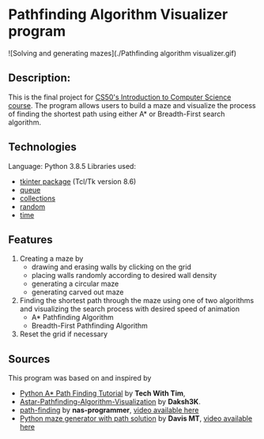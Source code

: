 # Pathfinding Algorithm Visualizer program
![Solving and generating mazes](./Pathfinding algorithm visualizer.gif)

## Description:
This is the final project for [CS50's Introduction to Computer Science course](https://www.edx.org/course/introduction-computer-science-harvardx-cs50x). 
The program allows users to build a maze and visualize the process of finding the shortest path using either A\* or Breadth-First search algorithm.

## Technologies
Language: Python 3.8.5
Libraries used:
- [tkinter package](https://docs.python.org/3/library/tkinter.html) (Tcl/Tk version 8.6)
- [queue](https://docs.python.org/3/library/queue.html)
- [collections](https://docs.python.org/3/library/collections.html)
- [random](https://docs.python.org/3/library/random.html)
- [time](https://docs.python.org/3/library/time.html)

## Features
1. Creating a maze by
	- drawing and erasing walls by clicking on the grid
	- placing walls randomly according to desired wall density
	- generating a circular maze
	- generating carved out maze
2. Finding the shortest path through the maze using one of two algorithms and visualizing the search process with desired speed of animation
	- A\* Pathfinding Algorithm
	- Breadth-First Pathfinding Algorithm
3. Reset the grid if necessary

## Sources
This program was based on and inspired by
- [Python A\* Path Finding Tutorial](https://www.youtube.com/watch?v=JtiK0DOeI4A&ab_channel=TechWithTim) by **Tech With Tim**,
- [Astar-Pathfinding-Algorithm-Visualization](https://github.com/Daksh3K/Astar-Pathfinding-Algorithm-Visualization) by **Daksh3K**. 
- [path-finding](https://github.com/nas-programmer/path-finding) by **nas-programmer**, [video available here](https://www.youtube.com/watch?v=LF1h-8bEjP0&ab_channel=codeNULL)
- [Python maze generator with path solution](https://github.com/tonypdavis/PythonMazeGenerator) by **Davis MT**, [video available here](https://www.youtube.com/watch?v=Xthh4SEMA2o&ab_channel=DavisMT)
